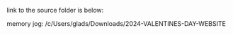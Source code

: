 link to the source folder is below:


memory jog:
/c/Users/glads/Downloads/2024-VALENTINES-DAY-WEBSITE
